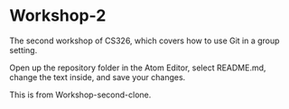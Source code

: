 # Workshop-2

The second workshop of CS326, which covers how to use Git in a group setting.

Open up the repository folder in the Atom Editor, select README.md, change the text inside, and save your changes.

This is from Workshop-second-clone.
